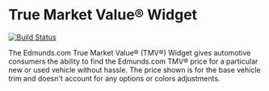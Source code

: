 # True Market Value&reg; Widget

[![Build Status](https://travis-ci.org/EdmundsWidgets/com.edmunds.widgets.tmv.png?branch=master)](https://travis-ci.org/EdmundsWidgets/com.edmunds.widgets.tmv)

The Edmunds.com True Market Value&reg; (TMV&reg;) Widget gives automotive consumers the ability to find the Edmunds.com TMV&reg; price for a particular new or used vehicle without hassle. The price shown is for the base vehicle trim and doesn't account for any options or colors adjustments.
